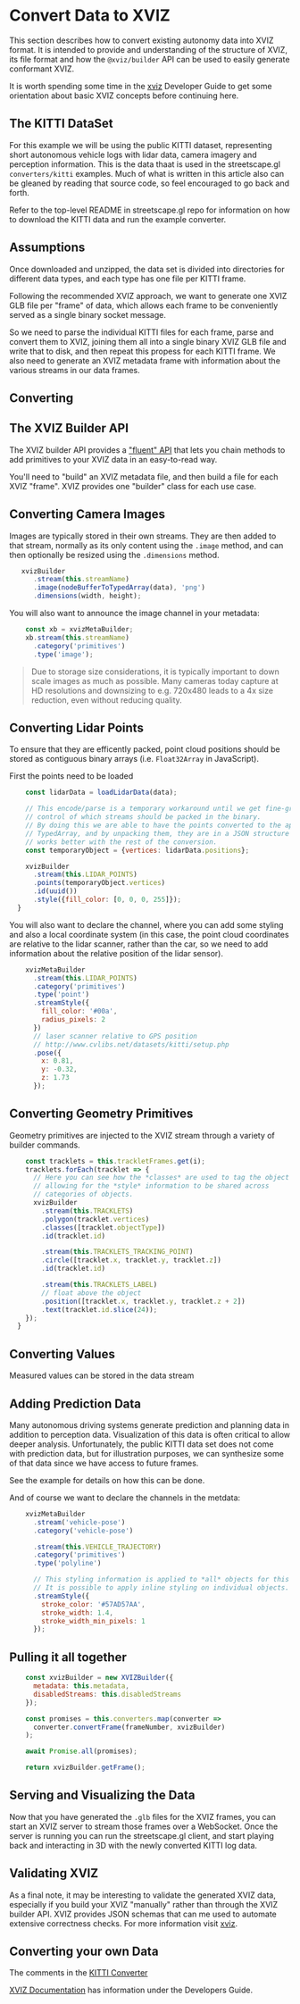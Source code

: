 # Convert Data to XVIZ

This section describes how to convert existing autonomy data into XVIZ format. It is intended to provide and understanding of the structure of XVIZ, its file format and how the `@xviz/builder` API can be used to easily generate conformant XVIZ.

It is worth spending some time in the [xviz](http://uber.github.com/xviz) Developer Guide to get some orientation about basic XVIZ concepts before continuing here.


## The KITTI DataSet

For this example we will be using the public KITTI dataset, representing short autonomous vehicle logs with lidar data, camera imagery and perception information. This is the data thaat is used in the streetscape.gl `converters/kitti` examples. Much of what is written in this article also can be gleaned by reading that source code, so feel encouraged to go back and forth.

Refer to the top-level README in streetscape.gl repo for information on how to download the KITTI data and run the example converter.


## Assumptions

Once downloaded and unzipped, the data set is divided into directories for different data types, and each type has one file per KITTI frame.

Following the recommended XVIZ approach, we want to generate one XVIZ GLB file per "frame" of data, which allows each frame to be conveniently served as a single binary socket message.

So we need to parse the individual KITTI files for each frame, parse and convert them to XVIZ, joining them all into a single binary XVIZ GLB file and write that to disk, and then repeat this propess for each KITTI frame. We also need to generate an XVIZ metadata frame with information about the various streams in our data frames.


## Converting


## The XVIZ Builder API

The XVIZ builder API provides a ["fluent" API](https://en.wikipedia.org/wiki/Fluent_interface) that lets you chain methods to add primitives to your XVIZ data in an easy-to-read way.

You'll need to "build" an XVIZ metadata file, and then build a file for each XVIZ "frame". XVIZ provides one "builder" class for each use case.



## Converting Camera Images

Images are typically stored in their own streams. They are then added to that stream, normally as its only content using the `.image` method, and can then optionally be resized using the `.dimensions` method.

```js
   xvizBuilder
      .stream(this.streamName)
      .image(nodeBufferToTypedArray(data), 'png')
      .dimensions(width, height);
```

You will also want to announce the image channel in your metadata:

```js
    const xb = xvizMetaBuilder;
    xb.stream(this.streamName)
      .category('primitives')
      .type('image');
```


> Due to storage size considerations, it is typically important to down scale images as much as possible. Many cameras today capture at HD resolutions and downsizing to e.g. 720x480 leads to a 4x size reduction, even without reducing quality.


## Converting Lidar Points

To ensure that they are efficently packed, point cloud positions should be stored as contiguous binary arrays (i.e. `Float32Array` in JavaScript).

First the points need to be loaded

```js
    const lidarData = loadLidarData(data);

    // This encode/parse is a temporary workaround until we get fine-grain
    // control of which streams should be packed in the binary.
    // By doing this we are able to have the points converted to the appropriate
    // TypedArray, and by unpacking them, they are in a JSON structure that
    // works better with the rest of the conversion.
    const temporaryObject = {vertices: lidarData.positions};

    xvizBuilder
      .stream(this.LIDAR_POINTS)
      .points(temporaryObject.vertices)
      .id(uuid())
      .style({fill_color: [0, 0, 0, 255]});
  }
```

You will also want to declare the channel, where you can add some styling and also a local coordinate system (in this case, the point cloud coordinates are relative to the lidar scanner, rather than the car, so we need to add information about the relative position of the lidar sensor).

```js
    xvizMetaBuilder
      .stream(this.LIDAR_POINTS)
      .category('primitives')
      .type('point')
      .streamStyle({
        fill_color: '#00a',
        radius_pixels: 2
      })
      // laser scanner relative to GPS position
      // http://www.cvlibs.net/datasets/kitti/setup.php
      .pose({
        x: 0.81,
        y: -0.32,
        z: 1.73
      });
```

## Converting Geometry Primitives

Geometry primitives are injected to the XVIZ stream through a variety of builder commands.

```js
    const tracklets = this.trackletFrames.get(i);
    tracklets.forEach(tracklet => {
      // Here you can see how the *classes* are used to tag the object
      // allowing for the *style* information to be shared across
      // categories of objects.
      xvizBuilder
        .stream(this.TRACKLETS)
        .polygon(tracklet.vertices)
        .classes([tracklet.objectType])
        .id(tracklet.id)

        .stream(this.TRACKLETS_TRACKING_POINT)
        .circle([tracklet.x, tracklet.y, tracklet.z])
        .id(tracklet.id)

        .stream(this.TRACKLETS_LABEL)
        // float above the object
        .position([tracklet.x, tracklet.y, tracklet.z + 2])
        .text(tracklet.id.slice(24));
    });
  }
```

## Converting Values

Measured values can be stored in the data stream


## Adding Prediction Data

Many autonomous driving systems generate prediction and planning data in addition to perception data. Visualization of this data is often critical to allow deeper analysis. Unfortunately, the public KITTI data set does not come with prediction data, but for illustration purposes, we can synthesize some of that data since we have access to future frames.

See the example for details on how this can be done.


And of course we want to declare the channels in the metdata:

```js
    xvizMetaBuilder
      .stream('vehicle-pose')
      .category('vehicle-pose')

      .stream(this.VEHICLE_TRAJECTORY)
      .category('primitives')
      .type('polyline')

      // This styling information is applied to *all* objects for this stream.
      // It is possible to apply inline styling on individual objects.
      .streamStyle({
        stroke_color: '#57AD57AA',
        stroke_width: 1.4,
        stroke_width_min_pixels: 1
      });
```


## Pulling it all together

```js
    const xvizBuilder = new XVIZBuilder({
      metadata: this.metadata,
      disabledStreams: this.disabledStreams
    });

    const promises = this.converters.map(converter =>
      converter.convertFrame(frameNumber, xvizBuilder)
    );

    await Promise.all(promises);

    return xvizBuilder.getFrame();
```


## Serving and Visualizing the Data

Now that you have generated the `.glb` files for the XVIZ frames, you can start an XVIZ server to stream those frames over a WebSocket. Once the server is running you can run the streetscape.gl client, and start playing back and interacting in 3D with the newly converted KITTI log data.


## Validating XVIZ

As a final note, it may be interesting to validate the generated XVIZ data, especially if you build your XVIZ "manually" rather than through the XVIZ builder API. XVIZ provides JSON schemas that can me used to automate extensive correctness checks. For more information visit [xviz](http://uber.github.com/xviz).


## Converting your own Data

The comments in the [KITTI Converter](http://github.com/uber/streetscape.gl/blob/master/examples/converters/kitti/src/converters/kitti-converter.js)

[XVIZ Documentation](http://github.com/uber/xviz) has information under the Developers Guide.
